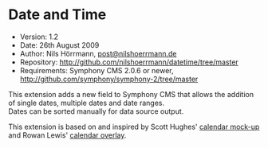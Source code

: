 # Date and Time

- Version: 1.2
- Date: 26th August 2009
- Author: Nils Hörrmann, post@nilshoerrmann.de
- Repository: <http://github.com/nilshoerrmann/datetime/tree/master>
- Requirements: Symphony CMS 2.0.6 or newer, <http://github.com/symphony/symphony-2/tree/master>

This extension adds a new field to Symphony CMS that allows the addition of single dates, multiple dates and date ranges.  
Dates can be sorted manually for data source output.

This extension is based on and inspired by Scott Hughes' [calendar mock-up](http://symphony-cms.com/community/discussions/103/) and Rowan Lewis' [calendar overlay](http://github.com/rowan-lewis/calendaroverlay/).
